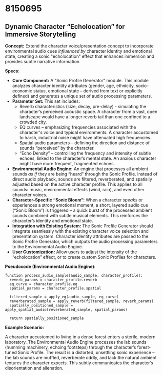 # 8150695

## Dynamic Character “Echolocation” for Immersive Storytelling

**Concept:** Extend the character voice/presentation concept to incorporate environmental audio cues *influenced by* character identity and emotional state, creating a sonic "echolocation" effect that enhances immersion and provides subtle narrative information.

**Specs:**

*   **Core Component:** A “Sonic Profile Generator” module. This module analyzes character identity attributes (gender, age, ethnicity, socio-economic status, emotional state – derived from text or explicitly defined) and generates a unique set of audio processing parameters.
*   **Parameter Set:** This set includes:
    *   Reverb characteristics (size, decay, pre-delay) - simulating the character’s perceived acoustic space. A character from a vast, open landscape would have a longer reverb tail than one confined to a crowded city.
    *   EQ curves – emphasizing frequencies associated with the character's voice and typical environments.  A character accustomed to harsh, industrial noise might have attenuated high frequencies.
    *   Spatial audio parameters – defining the direction and distance of sounds “perceived” by the character.
    *   “Echo Density” –  controlling the frequency and intensity of subtle echoes, linked to the character’s mental state.  An anxious character might have more frequent, fragmented echoes.
*   **Environmental Audio Engine:** An engine that processes all ambient sounds *as if* they are being “heard” through the Sonic Profile.  Instead of direct audio playback, sounds are filtered, reverberated, and spatially adjusted based on the active character profile.  This applies to all sounds: music, environmental effects (wind, rain), and even other character voices.
*   **Character-Specific “Sonic Bloom”:** When a character *speaks* or experiences a strong emotional moment, a short, layered audio cue (“Sonic Bloom”) is triggered – a quick burst of the processed ambient sounds combined with subtle musical elements. This reinforces the character’s identity and emotional state.
*   **Integration with Existing System:** The Sonic Profile Generator should integrate seamlessly with the existing character voice selection and presentation system.  Character identity attributes are passed to the Sonic Profile Generator, which outputs the audio processing parameters to the Environmental Audio Engine.
*   **User Customization:** Allow users to adjust the intensity of the “echolocation” effect, or to create custom Sonic Profiles for characters.

**Pseudocode (Environmental Audio Engine):**

```
function process_audio_sample(audio_sample, character_profile):
  reverb_params = character_profile.reverb
  eq_curve = character_profile.eq
  spatial_params = character_profile.spatial

  filtered_sample = apply_eq(audio_sample, eq_curve)
  reverberated_sample = apply_reverb(filtered_sample, reverb_params)
  spatially_positioned_sample = apply_spatial_audio(reverberated_sample, spatial_params)

  return spatially_positioned_sample
```

**Example Scenario:**

A character accustomed to living in a dense forest enters a sterile, modern laboratory. The Environmental Audio Engine processes the lab sounds (humming machinery, echoing footsteps) through the character’s forest-tuned Sonic Profile. The result is a distorted, unsettling sonic experience – the lab sounds are muffled, reverberate oddly, and lack the natural ambient textures the character expects. This subtly communicates the character’s disorientation and alienation.
